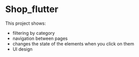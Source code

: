 # Shop_flutter

This project shows:
- filtering by category
- navigation between pages
- changes the state of the elements when you click on them
- UI design

